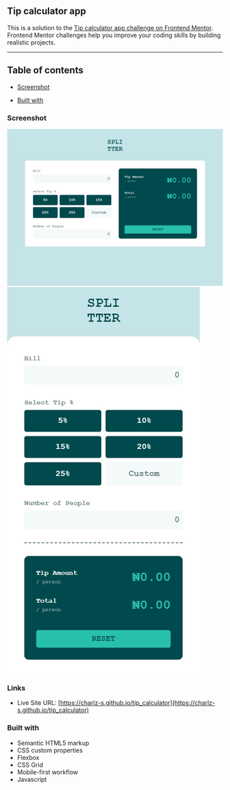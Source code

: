 ## Tip calculator app
This is a solution to the [Tip calculator app challenge on Frontend Mentor](https://www.frontendmentor.io/challenges/tip-calculator-app-ugJNGbJUX). Frontend Mentor challenges help you improve your coding skills by building realistic projects.

<hr>

## Table of contents

- [Screenshot](#screenshot)
<!-- - [Links](#links) -->
- [Built with](#built-with)

### Screenshot
![](images/desktop.jpg)
![](images/mobile.jpg)

### Links
- Live Site URL: [https://charlz-s.github.io/tip_calculator](https://charlz-s.github.io/tip_calculator)

### Built with
- Semantic HTML5 markup
- CSS custom properties
- Flexbox
- CSS Grid
- Mobile-first workflow
- Javascript
